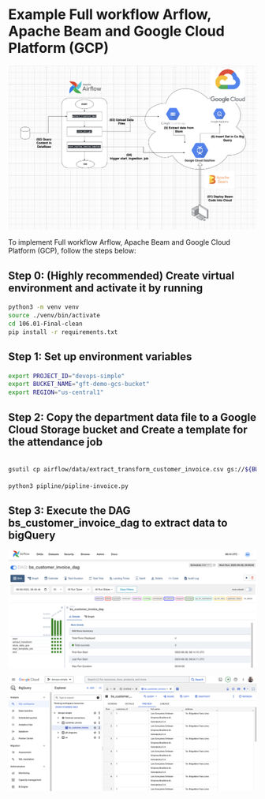 
# Example Full workflow Arflow, Apache Beam and Google Cloud Platform (GCP)

![Alt text](images/Screenshot%202023-06-07%20at%2008.58.26%20copy.png)


To implement Full workflow Arflow, Apache Beam and Google Cloud Platform (GCP), follow the steps below:


## Step 0:  **(Highly recommended)** Create virtual environment and activate it by running
   ```bash
   python3 -m venv venv 
   source ./venv/bin/activate
   cd 106.01-Final-clean
   pip install -r requirements.txt
   ```

## Step 1: Set up environment variables

```bash
export PROJECT_ID="devops-simple"
export BUCKET_NAME="gft-demo-gcs-bucket"
export REGION="us-central1"
```

## Step 2: Copy the department data file to a Google Cloud Storage bucket and Create a template for the attendance job


```bash

gsutil cp airflow/data/extract_transform_customer_invoice.csv gs://${BUCKET_NAME}/input/extract_transform_customer_invoice.csv

python3 pipline/pipline-invoice.py 

```


## Step 3: Execute the DAG bs_customer_invoice_dag to extract data to bigQuery 


![Alt text](images/Step%203%3A%20Execute%20the%20DAG%20bs_customer_invoice_dag.png)

![Alt text](images/bigQuery.png)